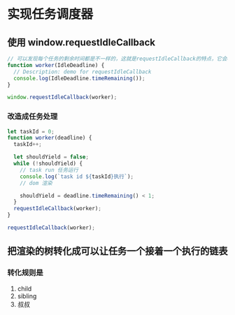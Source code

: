 # 实现任务调度器

## 使用 window.requestIdleCallback

```js
// 可以发现每个任务的剩余时间都是不一样的，这就是requestIdleCallback的特点，它会根据当前浏览器的负载情况，来分配时间片，这样就不会影响到用户的交互体验。
function worker(IdleDeadline) {
  // Description: demo for requestIdleCallback
  console.log(IdleDeadline.timeRemaining());
}

window.requestIdleCallback(worker);
```

### 改造成任务处理

```js
let taskId = 0;
function worker(deadline) {
  taskId++;

  let shouldYield = false;
  while (!shouldYield) {
    // task run 任务运行
    console.log(`task id ${taskId}执行`);
    // dom 渲染

    shouldYield = deadline.timeRemaining() < 1;
  }
  requestIdleCallback(worker);
}

requestIdleCallback(worker);
```

## 把渲染的树转化成可以让任务一个接着一个执行的链表

### 转化规则是

1. child
2. sibling
3. 叔叔
